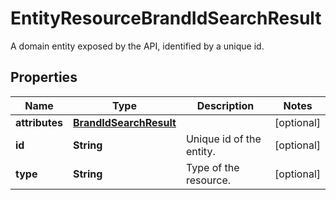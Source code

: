 

# EntityResourceBrandIdSearchResult

A domain entity exposed by the API, identified by a unique id.

## Properties

| Name | Type | Description | Notes |
|------------ | ------------- | ------------- | -------------|
|**attributes** | [**BrandIdSearchResult**](BrandIdSearchResult.md) |  |  [optional] |
|**id** | **String** | Unique id of the entity. |  [optional] |
|**type** | **String** | Type of the resource. |  [optional] |



